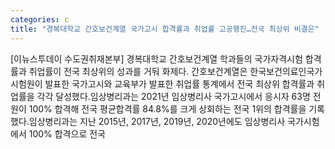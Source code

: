 ```yaml
---
categories: c
title: "경복대학교 간호보건계열 국가고시 합격률과 취업률 고공행진…전국 최상위 비결은"
---
```

[이뉴스투데이 수도권취재본부] 경복대학교 간호보건계열 학과들의 국가자격시험 합격률과 취업률이 전국 최상위의 성과를 거둬 화제다. 간호보건계열은 한국보건의료인국가시험원이 발표한 국가고시와 교육부가 발표한 취업률 통계에서 전국 최상위 합격률과 취업률을 각각 달성했다.임상병리과는 2021년 임상병리사 국가고시에서 응시자 63명 전원이 100% 합격해 전국 평균합격률 84.8%를 크게 상회하는 전국 1위의 합격률을 기록했다.임상병리과는 지난 2015년, 2017년, 2019년, 2020년에도 임상병리사 국가시험에서 100% 합격으로 전국